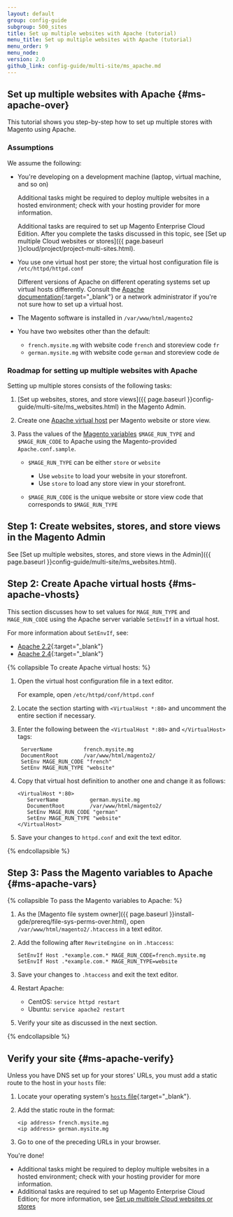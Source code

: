 ```yaml
---
layout: default
group: config-guide
subgroup: 500_sites
title: Set up multiple websites with Apache (tutorial)
menu_title: Set up multiple websites with Apache (tutorial)
menu_order: 9
menu_node: 
version: 2.0
github_link: config-guide/multi-site/ms_apache.md
---
```


## Set up multiple websites with Apache  {#ms-apache-over}
This tutorial shows you step-by-step how to set up multiple stores with Magento using Apache. 

### Assumptions
We assume the following:

*   You're developing on a development machine (laptop, virtual machine, and so on)

    Additional tasks might be required to deploy multiple websites in a hosted environment; check with your hosting provider for more information.

    Additional tasks are required to set up Magento Enterprise Cloud Edition. After you complete the tasks discussed in this topic, see [Set up multiple Cloud websites or stores]({{ page.baseurl }}cloud/project/project-multi-sites.html).
*   You use one virtual host per store; the virtual host configuration file is `/etc/httpd/httpd.conf`

    Different versions of Apache on different operating systems set up virtual hosts differently. Consult the [Apache documentation](https://httpd.apache.org/docs/2.4/vhosts){:target="_blank"} or a network administrator if you're not sure how to set up a virtual host.
*   The Magento software is installed in `/var/www/html/magento2`
*   You have two websites other than the default:

    *   `french.mysite.mg` with website code `french` and storeview code `fr`
    *   `german.mysite.mg` with website code `german` and storeview code `de`

### Roadmap for setting up multiple websites with Apache
Setting up multiple stores consists of the following tasks:

1.  [Set up websites, stores, and store views]({{ page.baseurl }}config-guide/multi-site/ms_websites.html) in the Magento Admin.
2.  Create one [Apache virtual host](#ms-apache-vhosts) per Magento website or store view.
3.  Pass the values of the [Magento variables](#ms-apache-vars) `$MAGE_RUN_TYPE` and `$MAGE_RUN_CODE` to Apache using the Magento-provided `Apache.conf.sample`.

    *   `$MAGE_RUN_TYPE` can be either `store` or `website`

        *   Use `website` to load your website in your storefront.
        *   Use `store` to load any store view in your storefront.

    *   `$MAGE_RUN_CODE` is the unique website or store view code that corresponds to `$MAGE_RUN_TYPE`

## Step 1: Create websites, stores, and store views in the Magento Admin

See [Set up multiple websites, stores, and store views in the Admin]({{ page.baseurl }}config-guide/multi-site/ms_websites.html).

## Step 2: Create Apache virtual hosts {#ms-apache-vhosts}
This section discusses how to set values for `MAGE_RUN_TYPE` and `MAGE_RUN_CODE` using the Apache server variable `SetEnvIf` in a virtual host.

For more information about `SetEnvIf`, see:

*   [Apache 2.2](http://httpd.apache.org/docs/2.2/mod/mod_setenvif.html){:target="_blank"}
*   [Apache 2.4](http://httpd.apache.org/docs/2.4/mod/mod_setenvif.html){:target="_blank"}

{% collapsible To create Apache virtual hosts: %}

1.  Open the virtual host configuration file in a text editor.

    For example, open `/etc/httpd/conf/httpd.conf`
2. Locate the section starting with `<VirtualHost *:80>` and uncomment the entire section if necessary.
3. Enter the following between the `<VirtualHost *:80>` and `</VirtualHost>` tags:

        ServerName          french.mysite.mg
        DocumentRoot        /var/www/html/magento2/
        SetEnv MAGE_RUN_CODE "french"
        SetEnv MAGE_RUN_TYPE "website"
4.  Copy that virtual host definition to another one and change it as follows:

        <VirtualHost *:80>
           ServerName          german.mysite.mg
           DocumentRoot        /var/www/html/magento2/
           SetEnv MAGE_RUN_CODE "german"
           SetEnv MAGE_RUN_TYPE "website"
        </VirtualHost>
        
5.  Save your changes to `httpd.conf` and exit the text editor.

{% endcollapsible %}

## Step 3: Pass the Magento variables to Apache {#ms-apache-vars}

{% collapsible To pass the Magento variables to Apache: %}

1.  As the [Magento file system owner]({{ page.baseurl }}install-gde/prereq/file-sys-perms-over.html), open `/var/www/html/magento2/.htaccess` in a text editor.
7.  Add the following after `RewriteEngine on` in `.htaccess`:

        SetEnvIf Host .*example.com.* MAGE_RUN_CODE=french.mysite.mg
        SetEnvIf Host .*example.com.* MAGE_RUN_TYPE=website
8.  Save your changes to `.htaccess` and exit the text editor.
9.  Restart Apache:

    *   CentOS: `service httpd restart`
    *   Ubuntu: `service apache2 restart`
9.  Verify your site as discussed in the next section.

{% endcollapsible %}

## Verify your site  {#ms-apache-verify}
Unless you have DNS set up for your stores' URLs, you must add a static route to the host in your `hosts` file:

1.  Locate your operating system's [`hosts` file](https://en.wikipedia.org/wiki/Hosts_(file)#Location_in_the_file_system){:target="_blank"}.
2.  Add the static route in the format:

        <ip address> french.mysite.mg
        <ip address> german.mysite.mg
3.  Go to one of the preceding URLs in your browser.

You're done!

<div class="bs-callout bs-callout-info" id="info">
  <ul><li>Additional tasks might be required to deploy multiple websites in a hosted environment; check with your hosting provider for more information.</li>
    <li>Additional tasks are required to set up Magento Enterprise Cloud Edition; for more information, see <a href="{{ page.baseurl }}cloud/project/project-multi-sites.html">Set up multiple Cloud websites or stores</a></li></ul>
</div>

